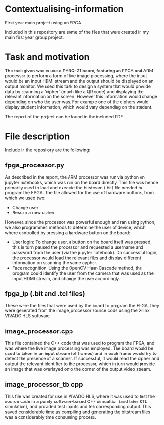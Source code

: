 # Contextualising-information
First year main project using an FPGA

Included in this repository are some of the files that were created in my main first year group project.

Task and motivation
===================
The task given was to use a PYNQ-Z1 board, featuring an FPGA and ARM processor to perform a form of live image processing, where the input would be an input HDMI stream and the output should be displayed on an output monitor. 
We used this task to design a system that would provide data by scanning a 'cipher' (much like a QR code) and displaying the relevant information on the screen. However this information would change depending on who the user was. For example one of the ciphers would display student information, which would vary depending on the student. 

The report of the project can be found in the included PDF

File description
================
Include in the repository are the following:

fpga_processor.py
-----------------
As described in the report, the ARM processor was run via python on jupyter notebooks, which was run on the board directly. This file was hence primarily used to load and execute the bitstream (.bit) file needed to program the FPGA. 
The file allowed for the use of hardware buttons, from which we used two:
- Change user
- Rescan a new cipher

However, since the processor was powerful enough and ran using python, we also programmed methods to determine the user of device, which where controlled by pressing a hardware button on the board:
- User login: To change user, a button on the board itself was pressed, this in turn paused the processor and requested a username and password from the user (via the jupyter notebook). On successful login, the processor would load the relevant files and display different information on scanning the same cypher.
- Face recognition: Using the OpenCV Haar-Cascade method, the program could identify the user from the camera that was used as the input HDMI stream, and change the user accordingly.

fpga_ip (.bit and .tcl files)
-----------------------------
These were the files that were used by the board to program the FPGA, they were generated from the image_processor source code using the Xilinx VIVADO HLS software. 

image_processor.cpp
-------------------
This file contained the C++ code that was used to program the FPGA, and was where the live image processing was employed. The board would be used to taken in an input stream (of frames) and in each frame would try to detect the presence of a scanner. If successful, it would read the cipher and output the relevant identifier to the processor, which in turn would provide an image that was overlayed onto the corner of the output video stream.

image_processor_tb.cpp
----------------------
This file was created for use in VIVADO HLS, where it was used to test the source code in a purely software-based C++ simualtion (and later RTL simulation), and provided test inputs and teh corresponding output. This saved considerable time as compiling and generating the bitstream files was a considerably time consuming process.